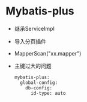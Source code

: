 

# Mybatis-plus

- 继承ServiceImpl

- 导入分页插件

- MapperScan("xx.mapper")

- 主键过大的问题

  ```
  mybatis-plus:
    global-config:
      db-config:
        id-type: auto
  ```

